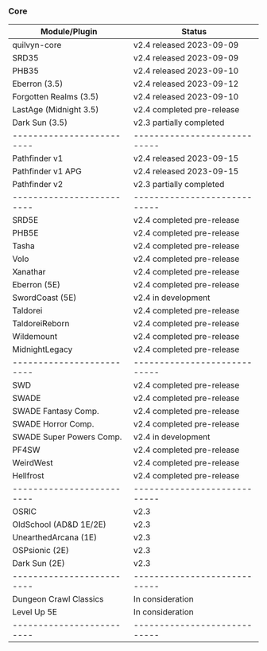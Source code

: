 ### Core
| Module/Plugin           | Status                     |
|-------------------------|----------------------------|
| quilvyn-core            | v2.4 released 2023-09-09   |
| SRD35                   | v2.4 released 2023-09-09   |
| PHB35                   | v2.4 released 2023-09-10   |
| Eberron (3.5)           | v2.4 released 2023-09-12   |
| Forgotten Realms (3.5)  | v2.4 released 2023-09-10   |
| LastAge (Midnight 3.5)  | v2.4 completed pre-release |
| Dark Sun (3.5)          | v2.3 partially completed   |
|-------------------------|----------------------------|
| Pathfinder v1           | v2.4 released 2023-09-15   |
| Pathfinder v1 APG       | v2.4 released 2023-09-15   |
| Pathfinder v2           | v2.3 partially completed   |
|-------------------------|----------------------------|
| SRD5E                   | v2.4 completed pre-release |
| PHB5E                   | v2.4 completed pre-release |
| Tasha                   | v2.4 completed pre-release |
| Volo                    | v2.4 completed pre-release |
| Xanathar                | v2.4 completed pre-release |
| Eberron (5E)            | v2.4 completed pre-release |
| SwordCoast (5E)         | v2.4 in development        |
| Taldorei                | v2.4 completed pre-release |
| TaldoreiReborn          | v2.4 completed pre-release |
| Wildemount              | v2.4 completed pre-release |
| MidnightLegacy          | v2.4 completed pre-release |
|-------------------------|----------------------------|
| SWD                     | v2.4 completed pre-release |
| SWADE                   | v2.4 completed pre-release |
| SWADE Fantasy Comp.     | v2.4 completed pre-release |
| SWADE Horror Comp.      | v2.4 completed pre-release |
| SWADE Super Powers Comp.| v2.4 in development        |
| PF4SW                   | v2.4 completed pre-release |
| WeirdWest               | v2.4 completed pre-release |
| Hellfrost               | v2.4 completed pre-release |
|-------------------------|----------------------------|
| OSRIC                   | v2.3                       |
| OldSchool (AD&D 1E/2E)  | v2.3                       |
| UnearthedArcana (1E)    | v2.3                       |
| OSPsionic (2E)          | v2.3                       |
| Dark Sun (2E)           | v2.3                       |
|-------------------------|----------------------------|
| Dungeon Crawl Classics  | In consideration           |
| Level Up 5E             | In consideration           |
|-------------------------|----------------------------|
